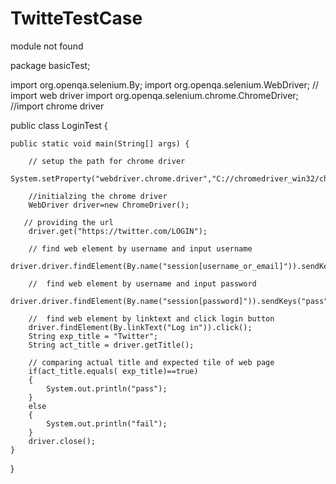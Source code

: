# TwitteTestCase
module not found



package basicTest;

import org.openqa.selenium.By;
import org.openqa.selenium.WebDriver; // import web driver
import org.openqa.selenium.chrome.ChromeDriver; //import chrome driver

public class LoginTest {

	public static void main(String[] args) {
		
		// setup the path for chrome driver
		System.setProperty("webdriver.chrome.driver","C://chromedriver_win32/chromedriver.exe"); 
		
		//initialzing the chrome driver
		WebDriver driver=new ChromeDriver();
		
       // providing the url 
		driver.get("https://twitter.com/LOGIN");
		
		// find web element by username and input username
		driver.driver.findElement(By.name("session[username_or_email]")).sendKeys("user");
		
		//  find web element by username and input password
		driver.driver.findElement(By.name("session[password]")).sendKeys("pass");
		
		//  find web element by linktext and click login button
		driver.findElement(By.linkText("Log in")).click();
		String exp_title = "Twitter";
		String act_title = driver.getTitle();
		
		// comparing actual title and expected tile of web page
		if(act_title.equals( exp_title)==true)
		{
			System.out.println("pass");
		}
		else
		{
			System.out.println("fail");
		}
		driver.close();
	}

}
